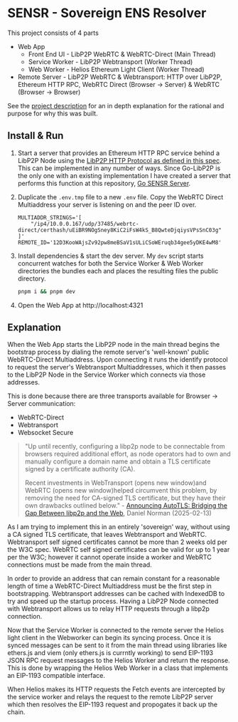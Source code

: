 # SENSR - Sovereign ENS Resolver

This project consists of 4 parts

- Web App
    - Front End UI - LibP2P WebRTC & WebRTC-Direct (Main Thread)
    - Service Worker - LibP2P Webtransport (Worker Thread)
    - Web Worker - Helios Ethereum Light Client (Worker Thread)
- Remote Server - LibP2P WebRTC & Webtransport: HTTP over LibP2P, Ethereum HTTP RPC, WebRTC Direct (Browser -> Server) & WebRTC (Browser -> Browser)

See the [project description](/DESCRIPTION.md) for an in depth explanation for the rational and purpose for why this was built.

## Install & Run

1. Start a server that provides an Ethereum HTTP RPC service behind a LibP2P Node using the [LibP2P HTTP Protocol as defined in this spec](https://github.com/libp2p/specs/tree/master/http). This can be implemented in any number of ways. Since Go-LibP2P is the only one with an existing implementation I have created a server that performs this function at this repository, [Go SENSR Server]().

1. Duplicate the `.env.tmp` file to a new `.env` file. Copy the WebRTC Direct Multiaddress your server is listening on and the peer ID over.

    ```env
    MULTIADDR_STRINGS='[
        "/ip4/10.0.0.167/udp/37485/webrtc-direct/certhash/uEiBR9NOgSney8KiC2iFsW4kS_B8QwteDjqiysVPsSnC03g"
    ]'
    REMOTE_ID='12D3KooWAjsZv92pw8meBSaV1sULiCSoWEruqb34gee5yDKE4wM8'
    ```

1. Install dependencies & start the dev server. My `dev` script starts concurrent watches for both the Service Worker & Web Worker directories the bundles each and places the resulting files the public directory.

    ```bash
    pnpm i && pnpm dev
    ```

1. Open the Web App at http://localhost:4321

## Explanation

When the Web App starts the LibP2P node in the main thread begins the bootstrap process by dialing the remote server's 'well-known' public WebRTC-Direct Multiaddress. Upon connecting it runs the identify protocol to request the server's Webtransport Multiaddresses, which it then passes to the LibP2P Node in the Service Worker which connects via those addresses.

This is done because there are three transports available for Browser -> Server communication:

- WebRTC-Direct
- Webtransport
- Websocket Secure

> "Up until recently, configuring a libp2p node to be connectable from browsers required additional effort, as node operators had to own and manually configure a domain name and obtain a TLS certificate signed by a certificate authority (CA).
>
> Recent investments in WebTransport (opens new window)and WebRTC (opens new window)helped circumvent this problem, by removing the need for CA-signed TLS certificate, but they have their own drawbacks outlined below." - [Announcing AutoTLS: Bridging the Gap Between libp2p and the Web](https://blog.libp2p.io/autotls/), Daniel Norman (2025-02-13)

As I am trying to implement this in an entirely 'sovereign' way, without using a CA signed TLS certificate, that leaves Webtransport and WebRTC. Webtransport self signed certificates cannot be more than 2 weeks old per the W3C spec. WebRTC self signed certificates can be valid for up to 1 year per the W3C; however it cannot operate inside a worker and WebRTC connections must be made from the main thread.

In order to provide an address that can remain constant for a reasonable length of time a WebRTC-Direct Multiaddress must be the first step in bootstrapping. Webtransport addresses can be cached with IndexedDB to try and speed up the startup process. Having a LibP2P Node connected with Webtransport allows us to relay HTTP requests through a libp2p connection.

Now that the Service Worker is connected to the remote server the Helios light client in the Webworker can begin its syncing process. Once it is synced messages can be sent to it from the main thread using libraries like ethers.js and viem (only ethers.js is currntly working) to send EIP-1193 JSON RPC request messages to the Helios Worker and return the response. This is done by wrapping the Helios Web Worker in a class that implements an EIP-1193 compatible interface.

When Helios makes its HTTP requests the Fetch events are intercepted by the service worker and relays the request to the remote LibP2P server which then resolves the EIP-1193 request and propogates it back up the chain.
